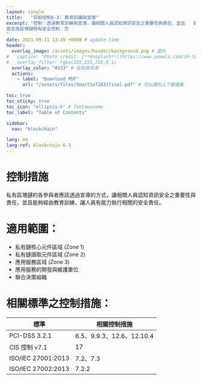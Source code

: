 ```yaml
---
layout: single
title:   "存取控制6-3: 教育訓練與宣導"
excerpt: "控制：透過教育訓練與宣導，讓相關人員認知資訊安全之重要性與責任，並且   能夠執行資訊安全工作。<br><br>
是否為區塊鏈特有安全控制：否
" 
date: 2021-09-11 13:39 +0800 # update-time
header:
  overlay_image: /assets/images/header/background.png # 圖片
#   caption: "Photo credit: [**Unsplash**](https://www.pexels.com/zh-tw/search/earth/)" # 可以表示圖片來源
#   overlay_filter: rgba(255,255,255,0.1)
  overlay_color: "#333" # 在純黑背景
  actions:
    - label: "Download PDF"
      url: "/assets/files/SmartIoT2021final.pdf" # 可以讓別人下載檔案

toc: true
toc_sticky: true
toc_icon: "ellipsis-h" # fontawesome
toc_label: "Table of Contents"

sidebar:
  nav: "blockchain"

lang: en
lang-ref: blockchain-6-3
---
```



# 控制措施
私有區塊鏈的各參與者應該透過宣導的方式，讓相關人員認知資訊安全之重要性與責任，並且能夠經由教育訓練，讓人員有能力執行相關的安全責任。

# 適用範圍：
- 私有鏈核心元件區域 (Zone 1)
- 私有鏈讀取元件區域 (Zone 2)
- 應用服務區域 (Zone 3)
- 應用服務的開發與維護單位
- 聯合決策組織



# 相關標準之控制措施：

| 標準               | 相關控制措施                    |
| ------------------ | ------------------------------- |
| PCI-DSS 3.2.1      | 6.5、9.9.3、12.6、12.10.4 |
| CIS 控制 v7.1      | 17 |
| ISO/IEC 27001:2013 | 7.2、7.3 |
| ISO/IEC 27002:2013 | 7.2.2 |


